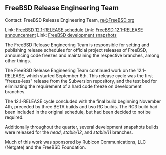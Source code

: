 ## FreeBSD Release Engineering Team ##

Contact: FreeBSD Release Engineering Team, <re@FreeBSD.org>

Link:	[FreeBSD 12.1-RELEASE schedule](https://www.freebsd.org/releases/12.1R/schedule.html)
Link:	[FreeBSD 12.1-RELEASE announcement](https://www.freebsd.org/releases/12.1R/announce.html)
Link:	[FreeBSD development snapshots](https://download.freebsd.org/ftp/snapshots/ISO-IMAGES/)

The FreeBSD Release Engineering Team is responsible for setting
and publishing release schedules for official project releases
of FreeBSD, announcing code freezes and maintaining the
respective branches, among other things.

The FreeBSD Release Engineering Team continued work on the 12.1-RELEASE, which
started September 6th.  This release cycle was the first "freeze-less" release
from the Subversion repository, and the test bed for eliminating the requirement
of a hard code freeze on development branches.

The 12.1-RELEASE cycle concluded with the final build beginning November 4th,
preceded by three BETA builds and two RC builds.  The RC3 build had been
included in the original schedule, but had been decided to not be required.

Additionally throughout the quarter, several development snapshots builds
were released for the *head*, *stable/12*, and *stable/11* branches.

Much of this work was sponsored by Rubicon Communications, LLC (Netgate)
and the FreeBSD Foundation.
